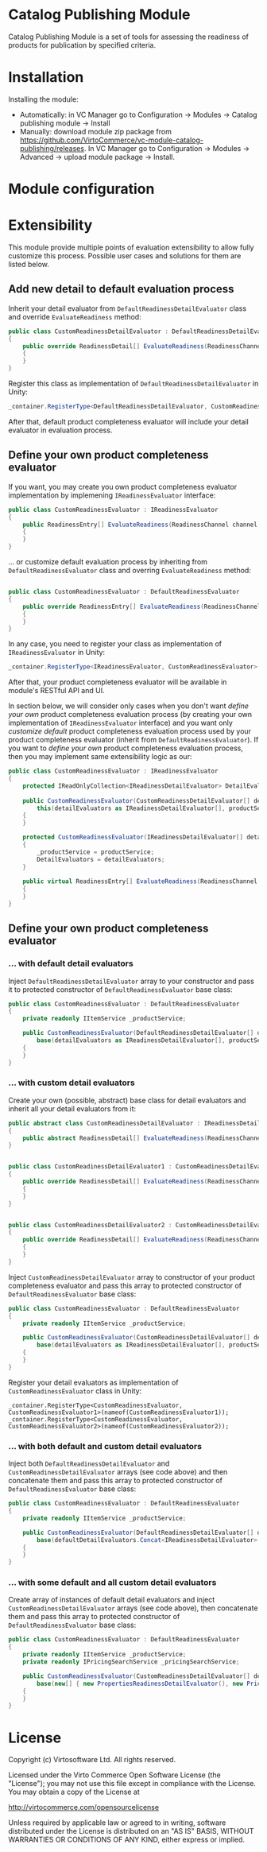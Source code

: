 # Catalog Publishing Module
Catalog Publishing Module is a set of tools for assessing the readiness of products for publication by specified criteria.

# Installation
Installing the module:
* Automatically: in VC Manager go to Configuration -> Modules -> Catalog publishing module -> Install
* Manually: download module zip package from https://github.com/VirtoCommerce/vc-module-catalog-publishing/releases. In VC Manager go to Configuration -> Modules -> Advanced -> upload module package -> Install.

# Module configuration


# Extensibility
This module provide multiple points of evaluation extensibility to allow fully customize this process. Possible user cases and solutions for them are listed below.
## Add new detail to default evaluation process
Inherit your detail evaluator from `DefaultReadinessDetailEvaluator` class and override `EvaluateReadiness` method:
```csharp
public class CustomReadinessDetailEvaluator : DefaultReadinessDetailEvaluator
{
    public override ReadinessDetail[] EvaluateReadiness(ReadinessChannel channel, CatalogProduct[] products)
    {
    }
}
```
Register this class as implementation of `DefaultReadinessDetailEvaluator` in Unity:
```csharp
_container.RegisterType<DefaultReadinessDetailEvaluator, CustomReadinessDetailEvaluator>(nameof(CustomReadinessDetailEvaluator));
```
After that, default product completeness evaluator will include your detail evaluator in evaluation process.
## Define your own product completeness evaluator
If you want, you may create you own product completeness evaluator implementation by implemening `IReadinessEvaluator` interface:
```csharp
public class CustomReadinessEvaluator : IReadinessEvaluator
{
    public ReadinessEntry[] EvaluateReadiness(ReadinessChannel channel, CatalogProduct[] products)
    {
    }
}
```
... or customize default evaluation process by inheriting from `DefaultReadinessEvaluator` class and overring `EvaluateReadiness` method:
```csharp

public class CustomReadinessEvaluator : DefaultReadinessEvaluator
{
    public override ReadinessEntry[] EvaluateReadiness(ReadinessChannel channel, CatalogProduct[] products)
    {
    }
}
```
In any case, you need to register your class as implementation of `IReadinessEvaluator` in Unity:
```csharp
_container.RegisterType<IReadinessEvaluator, CustomReadinessEvaluator>(nameof(CustomReadinessEvaluator));
```
After that, your product completeness evaluator will be available in module's RESTful API and UI.

In section below, we will consider only cases when you don't want *define your own* product completeness evaluation process (by creating your own implementation of `IReadinessEvaluator` interface) and you want only *customize default* product completeness evaluation process used by your product completeness evaluator (inherit from `DefaultReadinessEvaluator`). If you want to *define your own* product completeness evaluation process, then you may implement same extensibility logic as our:
```csharp
public class CustomReadinessEvaluator : IReadinessEvaluator
{
    protected IReadOnlyCollection<IReadinessDetailEvaluator> DetailEvaluators { get; }
        
    public CustomReadinessEvaluator(CustomReadinessDetailEvaluator[] detailEvaluators, IItemService productService) :
        this(detailEvaluators as IReadinessDetailEvaluator[], productService)
    {
    }

    protected CustomReadinessEvaluator(IReadinessDetailEvaluator[] detailEvaluators, IItemService productService)
    {
        _productService = productService;
        DetailEvaluators = detailEvaluators;
    }
        
    public virtual ReadinessEntry[] EvaluateReadiness(ReadinessChannel channel, CatalogProduct[] products)
    {
    }
}
```
## Define your own product completeness evaluator
### ... with default detail evaluators
Inject `DefaultReadinessDetailEvaluator` array to your constructor and pass it to protected constructor of `DefaultReadinessEvaluator` base class:
```csharp
public class CustomReadinessEvaluator : DefaultReadinessEvaluator
{
    private readonly IItemService _productService;

    public CustomReadinessEvaluator(DefaultReadinessDetailEvaluator[] detailEvaluators, IItemService productService) :
        base(detailEvaluators as IReadinessDetailEvaluator[], productService)
    {
    }
}
```
### ... with custom detail evaluators
Create your own (possible, abstract) base class for detail evaluators and inherit all your detail evaluators from it:
```csharp
public abstract class CustomReadinessDetailEvaluator : IReadinessDetailEvaluator
{
    public abstract ReadinessDetail[] EvaluateReadiness(ReadinessChannel channel, CatalogProduct[] products);
}


public class CustomReadinessDetailEvaluator1 : CustomReadinessDetailEvaluator
{
    public override ReadinessDetail[] EvaluateReadiness(ReadinessChannel channel, CatalogProduct[] products)
    {
    }
}


public class CustomReadinessDetailEvaluator2 : CustomReadinessDetailEvaluator
{
    public override ReadinessDetail[] EvaluateReadiness(ReadinessChannel channel, CatalogProduct[] products)
    {
    }
}
```
Inject `CustomReadinessDetailEvaluator` array to constructor of your product completeness evaluator and pass this array to protected constructor of `DefaultReadinessEvaluator` base class:
```csharp
public class CustomReadinessEvaluator : DefaultReadinessEvaluator
{
    private readonly IItemService _productService;

    public CustomReadinessEvaluator(CustomReadinessDetailEvaluator[] detailEvaluators, IItemService productService) :
        base(detailEvaluators as IReadinessDetailEvaluator[], productService)
    {
    }
}
```
Register your detail evaluators as implementation of `CustomReadinessEvaluator` class in Unity:
```
_container.RegisterType<CustomReadinessEvaluator, CustomReadinessEvaluator1>(nameof(CustomReadinessEvaluator1));
_container.RegisterType<CustomReadinessEvaluator, CustomReadinessEvaluator2>(nameof(CustomReadinessEvaluator2));
```
### ... with both default and custom detail evaluators
Inject both `DefaultReadinessDetailEvaluator` and `CustomReadinessDetailEvaluator` arrays (see code above) and then concatenate them and pass this array to protected constructor of `DefaultReadinessEvaluator` base class:

```csharp
public class CustomReadinessEvaluator : DefaultReadinessEvaluator
{
    private readonly IItemService _productService;

    public CustomReadinessEvaluator(DefaultReadinessDetailEvaluator[] defaultDetailEvaluators, CustomReadinessDetailEvaluator[] customDetailEvaluators, IItemService productService) :
        base(defaultDetailEvaluators.Concat<IReadinessDetailEvaluator>(customDetailEvaluators).ToArray(), productService)
    {
    }
}
```
### ... with some default and all custom detail evaluators
Create array of instances of default detail evaluators and inject `CustomReadinessDetailEvaluator` arrays (see code above), then concatenate them and pass this array to protected constructor of `DefaultReadinessEvaluator` base class:

```csharp
public class CustomReadinessEvaluator : DefaultReadinessEvaluator
{
    private readonly IItemService _productService;
    private readonly IPricingSearchService _pricingSearchService;

    public CustomReadinessEvaluator(CustomReadinessDetailEvaluator[] detailEvaluators, IItemService productService, IPricingSearchService pricingSearchService) :
        base(new[] { new PropertiesReadinessDetailEvaluator(), new PricesReadinessDetailEvaluator(pricingSearchService) }.Concat<IReadinessDetailEvaluator>(customDetailEvaluators).ToArray(), productService)
    {
    }
}
```

# License
Copyright (c) Virtosoftware Ltd.  All rights reserved.

Licensed under the Virto Commerce Open Software License (the "License"); you
may not use this file except in compliance with the License. You may
obtain a copy of the License at

http://virtocommerce.com/opensourcelicense

Unless required by applicable law or agreed to in writing, software
distributed under the License is distributed on an "AS IS" BASIS,
WITHOUT WARRANTIES OR CONDITIONS OF ANY KIND, either express or
implied.
